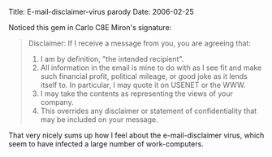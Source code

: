 Title: E-mail-disclaimer-virus parody
Date: 2006-02-25

Noticed this gem in Carlo C8E Miron's signature:

> Disclaimer:
> If I receive a message from you, you are agreeing that:
> 1. I am by definition, "the intended recipient".
> 2. All information in the email is mine to do with as I see fit and
>  make such financial profit, political mileage, or good joke as it
>  lends itself to. In particular, I may quote it on USENET or the WWW.
> 3. I may take the contents as representing the views of your company.
> 4. This overrides any disclaimer or statement of confidentiality that
>  may be included on your message.

That very nicely sums up how I feel about the e-mail-disclaimer virus, which
seem to have infected a large number of work-computers.